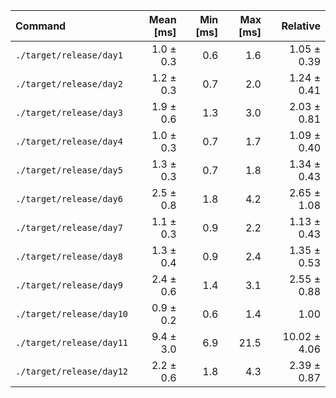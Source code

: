 | Command | Mean [ms] | Min [ms] | Max [ms] | Relative |
|:---|---:|---:|---:|---:|
| `./target/release/day1` | 1.0 ± 0.3 | 0.6 | 1.6 | 1.05 ± 0.39 |
| `./target/release/day2` | 1.2 ± 0.3 | 0.7 | 2.0 | 1.24 ± 0.41 |
| `./target/release/day3` | 1.9 ± 0.6 | 1.3 | 3.0 | 2.03 ± 0.81 |
| `./target/release/day4` | 1.0 ± 0.3 | 0.7 | 1.7 | 1.09 ± 0.40 |
| `./target/release/day5` | 1.3 ± 0.3 | 0.7 | 1.8 | 1.34 ± 0.43 |
| `./target/release/day6` | 2.5 ± 0.8 | 1.8 | 4.2 | 2.65 ± 1.08 |
| `./target/release/day7` | 1.1 ± 0.3 | 0.9 | 2.2 | 1.13 ± 0.43 |
| `./target/release/day8` | 1.3 ± 0.4 | 0.9 | 2.4 | 1.35 ± 0.53 |
| `./target/release/day9` | 2.4 ± 0.6 | 1.4 | 3.1 | 2.55 ± 0.88 |
| `./target/release/day10` | 0.9 ± 0.2 | 0.6 | 1.4 | 1.00 |
| `./target/release/day11` | 9.4 ± 3.0 | 6.9 | 21.5 | 10.02 ± 4.06 |
| `./target/release/day12` | 2.2 ± 0.6 | 1.8 | 4.3 | 2.39 ± 0.87 |
